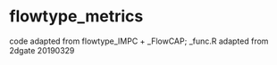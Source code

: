 # flowtype_metrics

code adapted from flowtype_IMPC + _FlowCAP; _func.R adapted from 2dgate 20190329